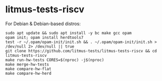# litmus-tests-riscv

For Debian & Debian-based distros:

```shell
sudo apt update && sudo apt install -y bc make gcc opam
opam init; opam install herdtools7
test -r ~/.opam/opam-init/init.sh && . ~/.opam/opam-init/init.sh > /dev/null 2> /dev/null || true
git clone https://github.com/litmus-tests/litmus-tests-riscv && cd litmus-tests-riscv
make run-hw-tests CORES=$(nproc) -j$(nproc)
make merge-hw-tests
make compare-hw-flat
make compare-hw-herd
```
